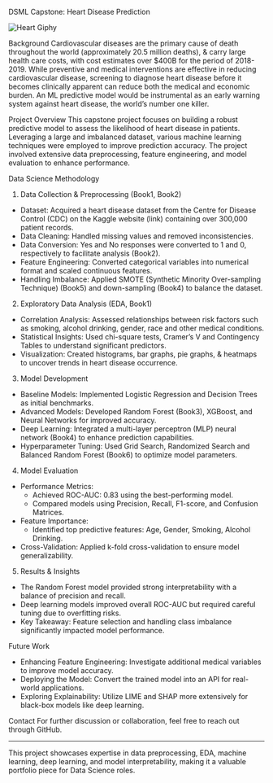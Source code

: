 DSML Capstone: Heart Disease Prediction

![Heart Giphy](https://github.com/user-attachments/assets/9ec55a36-5020-4297-b900-e7176bfe13d1)
 
Background
Cardiovascular diseases are the primary cause of death throughout the world (approximately 20.5 million deaths), & carry large health care costs, with cost estimates over $400B for the period of 2018-2019. While preventive and medical interventions are effective in reducing cardiovascular disease, screening to diagnose heart disease before it becomes clinically apparent can reduce both the medical and economic burden. An ML predictive model would be instrumental as an early warning system against heart disease, the world’s number one killer.

Project Overview
This capstone project focuses on building a robust predictive model to assess the likelihood of heart disease in patients. Leveraging a large and imbalanced dataset, various machine learning techniques were employed to improve prediction accuracy. The project involved extensive data preprocessing, feature engineering, and model evaluation to enhance performance.

Data Science Methodology
1. Data Collection & Preprocessing (Book1, Book2)
- Dataset: Acquired a heart disease dataset from the Centre for Disease Control (CDC) on the Kaggle website (link) containing over 300,000 patient records.
- Data Cleaning: Handled missing values and removed inconsistencies.
- Data Conversion: Yes and No responses were converted to 1 and 0, respectively to facilitate analysis (Book2).
- Feature Engineering: Converted categorical variables into numerical format and scaled continuous features.
- Handling Imbalance: Applied SMOTE (Synthetic Minority Over-sampling Technique) (Book5) and down-sampling (Book4) to balance the dataset.

2. Exploratory Data Analysis (EDA, Book1)
- Correlation Analysis: Assessed relationships between risk factors such as smoking, alcohol drinking, gender, race and other medical conditions.
- Statistical Insights: Used chi-square tests, Cramer’s V and Contingency Tables to understand significant predictors.
- Visualization: Created histograms, bar graphs, pie graphs, & heatmaps to uncover trends in heart disease occurrence.

3. Model Development
- Baseline Models: Implemented Logistic Regression and Decision Trees as initial benchmarks.
- Advanced Models: Developed Random Forest (Book3), XGBoost, and Neural Networks for improved accuracy.
- Deep Learning: Integrated a multi-layer perceptron (MLP) neural network (Book4) to enhance prediction capabilities.
- Hyperparameter Tuning: Used Grid Search, Randomized Search and Balanced Random Forest (Book6) to optimize model parameters.

4. Model Evaluation
- Performance Metrics:
  - Achieved ROC-AUC: 0.83 using the best-performing model.
  - Compared models using Precision, Recall, F1-score, and Confusion Matrices.
- Feature Importance:
  - Identified top predictive features: Age, Gender, Smoking, Alcohol Drinking.
- Cross-Validation: Applied k-fold cross-validation to ensure model generalizability.

5. Results & Insights
- The Random Forest model provided strong interpretability with a balance of precision and recall.
- Deep learning models improved overall ROC-AUC but required careful tuning due to overfitting risks.
- Key Takeaway: Feature selection and handling class imbalance significantly impacted model performance.

Future Work
- Enhancing Feature Engineering: Investigate additional medical variables to improve model accuracy.
- Deploying the Model: Convert the trained model into an API for real-world applications.
- Exploring Explainability: Utilize LIME and SHAP more extensively for black-box models like deep learning.

Contact
For further discussion or collaboration, feel free to reach out through GitHub.
________________________________________
This project showcases expertise in data preprocessing, EDA, machine learning, deep learning, and model interpretability, making it a valuable portfolio piece for Data Science roles.



